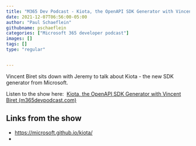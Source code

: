 ```yaml
---
title: "M365 Dev Podcast - Kiota, the OpenAPI SDK Generator with Vincent Biret"
date: 2021-12-07T06:56:00-05:00
author: "Paul Schaeflein"
githubname: pschaeflein
categories: ["Microsoft 365 developer podcast"]
images: []
tags: []
type: "regular"


---
```


Vincent Biret sits down with Jeremy to talk about Kiota - the new SDK
generator from Microsoft.

Listen to the show here:  [Kiota, the OpenAPI SDK Generator with Vincent
Biret
(m365devpodcast.com)](https://www.m365devpodcast.com/e/kiota-the-openapi-sdk-generator-with-vincent-biret/)


## Links from the show

-   <https://microsoft.github.io/kiota/>
-   